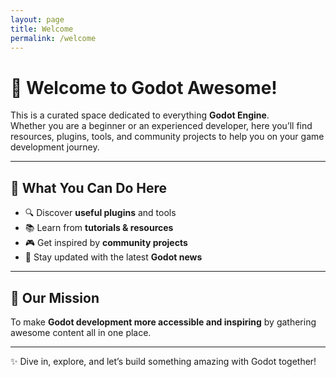```yaml
---
layout: page
title: Welcome
permalink: /welcome
---
```


# 👋 Welcome to Godot Awesome!

This is a curated space dedicated to everything **Godot Engine**.  
Whether you are a beginner or an experienced developer, here you’ll find resources, plugins, tools, and community projects to help you on your game development journey.  

---

## 🌟 What You Can Do Here
- 🔍 Discover **useful plugins** and tools  
- 📚 Learn from **tutorials & resources**  
- 🎮 Get inspired by **community projects**  
- 📰 Stay updated with the latest **Godot news**  

---

## 🚀 Our Mission
To make **Godot development more accessible and inspiring** by gathering awesome content all in one place.  

---

✨ Dive in, explore, and let’s build something amazing with Godot together!  
